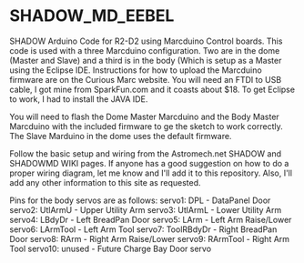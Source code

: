 # SHADOW_MD_EEBEL
SHADOW Arduino Code for R2-D2 using Marcduino Control boards.  This code is used with a three Marcduino configuration.  Two are in the dome (Master and Slave) and a third is in the body (Which is setup as a Master using the Eclipse IDE.  Instructions for how to upload the Marcduino firmware are on the Curious Marc website. You will need an FTDI to USB cable, I got mine from SparkFun.com and it coasts about $18.  To get Eclipse to work, I had to install the JAVA IDE.

You will need to flash the Dome Master Marcduino and the Body Master Marcduino with the included firmware to ge the sketch to work correctly.  The Slave Marduino in the dome uses the default firmware.

Follow the basic setup and wiring from the Astromech.net SHADOW and SHADOWMD WIKI pages.  If anyone has a good suggestion on how to do a proper wiring diagram, let me know and I'll add it to this repository.  Also, I'll add any other information to this site as requested.

Pins for the body servos are as follows:
servo1:  DPL - DataPanel Door
servo2:  UtlArmU - Upper Utility Arm
servo3:  UtlArmL - Lower Utility Arm
servo4:  LBdyDr - Left BreadPan Door
servo5:  LArm - Left Arm Raise/Lower
servo6:  LArmTool - Left Arm Tool
servo7:  ToolRBdyDr - Right BreadPan Door
servo8:  RArm - Right Arm Raise/Lower
servo9:  RArmTool - Right Arm Tool
servo10: unused - Future Charge Bay Door servo
  

